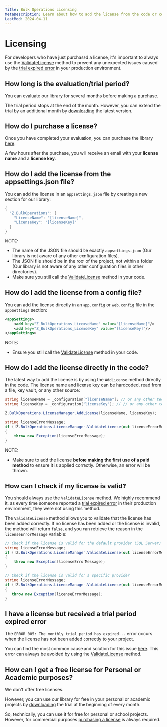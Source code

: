 ```yaml
---
Title: Bulk Operations Licensing
MetaDescription: Learn about how to add the license from the code or config file for the Bulk Operations library. Learn how to validate the license was correctly added.
LastMod: 2024-04-11
---
```


# Licensing

For developers who have just purchased a license, it's important to always use the [ValidateLicense](/licensing#how-can-i-check-if-my-license-is-valid) method to prevent any unexpected issues caused by the [trial expired error](/trial#you-purchased-a-license-but-didnt-add-the-license-correctly) in your production environment.

## How long is the evaluation/trial period?

You can evaluate our library for several months before making a purchase.

The trial period stops at the end of the month. However, you can extend the trial by an additional month by [downloading](/download) the latest version.

## How do I purchase a license?

Once you have completed your evaluation, you can purchase the library [here](/pricing).

A few hours after the purchase, you will receive an email with your **license name** and a **license key**.

## How do I add the license from the appsettings.json file?

You can add the license in an `appsettings.json` file by creating a new section for our library:

```csharp
{
  "Z.BulkOperations": {
    "LicenseName": "[licenseName]",
    "LicenseKey": "[licenseKey]"
  }
}
```

NOTE:

- The name of the JSON file should be exactly `appsettings.json` (Our library is not aware of any other configuration files).
- The JSON file should be in the root of the project, not within a folder (Our library is not aware of any other configuration files in other directories).
- Make sure you still call the [ValidateLicense](/licensing#how-can-i-check-if-my-license-is-valid) method in your code.

## How do I add the license from a config file?

You can add the license directly in an `app.config` or `web.config` file in the `appSettings` section:

```xml
<appSettings>
	<add key="Z_BulkOperations_LicenseName" value="[licenseName]"/>
	<add key="Z_BulkOperations_LicenseKey" value="[licenseKey]"/>
</appSettings>
```

NOTE:
- Ensure you still call the [ValidateLicense](/licensing#how-can-i-check-if-my-license-is-valid) method in your code.

## How do I add the license directly in the code?

The latest way to add the license is by using the `AddLicense` method directly in the code. The license name and license key can be hardcoded, read from a file, key vault, or any other source:

```csharp
string licenseName = _configuration["licenseName"]; // or any other technique you usually use to read values from the appsettings.json
string licenseKey = _configuration["licenseKey"]; // // or any other technique you usually use to read values from the appsettings.json

Z.BulkOperations.LicenseManager.AddLicense(licenseName, licenseKey);

string licenseErrorMessage;
if (!Z.BulkOperations.LicenseManager.ValidateLicense(out licenseErrorMessage))
{
    throw new Exception(licenseErrorMessage);
}

```

NOTE:
- Make sure to add the license **before making the first use of a paid method** to ensure it is applied correctly. Otherwise, an error will be thrown.

## How can I check if my license is valid?

You should always use the `ValidateLicense` method. We highly recommend it, as every time someone reported a [trial expired error](/trial#you-purchased-a-license-but-didnt-add-the-license-correctly) in their production environment, they were not using this method.

The `ValidateLicense` method allows you to validate that the license has been added correctly. If no license has been added or the license is invalid, the method will return `false`, and you can retrieve the reason in the `licenseErrorMessage` variable:

```csharp
// Check if the license is valid for the default provider (SQL Server)
string licenseErrorMessage;
if (!Z.BulkOperations.LicenseManager.ValidateLicense(out licenseErrorMessage))
{
    throw new Exception(licenseErrorMessage);
}

// Check if the license is valid for a specific provider
string licenseErrorMessage;
if (!Z.BulkOperations.LicenseManager.ValidateLicense(out licenseErrorMessage, ProviderType.SqlServer))
{
   throw new Exception(licenseErrorMessage);
}
```

## I have a license but received a trial period expired error

The `ERROR_005: The monthly trial period has expired...` error occurs when the license has not been added correctly to your project.

You can find the most common cause and solution for this issue [here](/trial#you-purchased-a-license-but-didnt-add-the-license-correctly). This error can always be avoided by using the [ValidateLicense](/licensing#how-can-i-check-if-my-license-is-valid) method.

## How can I get a free license for Personal or Academic purposes?

We don't offer free licenses.

However, you can use our library for free in your personal or academic projects by [downloading](/download) the trial at the beginning of every month.

So, technically, you can use it for free for personal or school projects. However, for commercial purposes [purchasing a license](/pricing) is always required.